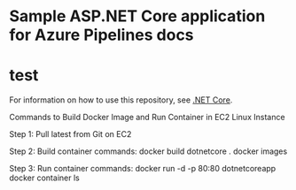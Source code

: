 # Sample ASP.NET Core application for Azure Pipelines docs
# test

For information on how to use this repository, see [.NET Core](https://docs.microsoft.com/azure/devops/pipelines/languages/dotnet-core).

Commands to Build Docker Image and Run Container in EC2 Linux Instance

Step 1:
Pull latest from Git on EC2

Step 2: Build container commands:
docker build dotnetcore .
docker images

Step 3: Run container commands:
docker run -d -p 80:80 dotnetcoreapp
docker container ls



